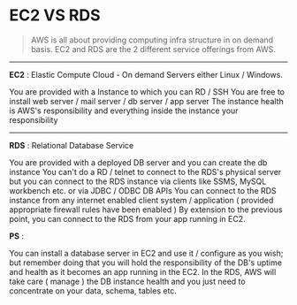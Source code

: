 # EC2 VS RDS


> AWS is all about providing computing infra structure in on demand basis. EC2 and RDS are the 2 different service offerings from AWS.
___
**EC2** : Elastic Compute Cloud - On demand Servers either Linux / Windows.

You are provided with a Instance to which you can RD / SSH
You are free to install web server / mail server / db server / app server
The instance health is AWS's responsibility and everything inside the instance your responsibility
___
**RDS** : Relational Database Service

You are provided with a deployed DB server and you can create the db instance
You can't do a RD / telnet to connect to the RDS's physical server but you can connect to the RDS instance via clients like SSMS, MySQL workbench etc. 
or via JDBC / ODBC DB APIs
You can connect to the RDS instance from any internet enabled client system / application ( provided appropriate firewall rules have been enabled )
By extension to the previous point, you can connect to the RDS from your app running in EC2.

**PS** :

You can install a database server in EC2 and use it / configure as you wish; but remember doing that you will hold the responsibility of the DB's uptime 
and health as it becomes an app running in the EC2.
In the RDS, AWS will take care ( manage ) the DB instance health and you just need to concentrate on your data, schema, tables etc.

                                 
